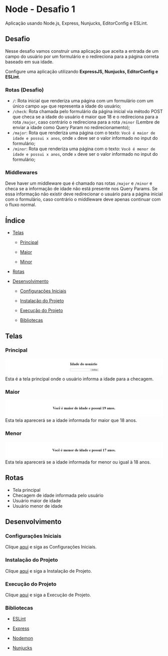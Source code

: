 ﻿# Node - Desafio 1

Aplicação usando Node.js, Express, Nunjucks, EditorConfig e ESLint.

## Desafio

Nesse desafio vamos construir uma aplicação que aceita a entrada de um campo do usuário por um formulário e o redireciona para a página correta baseado em sua idade.

Configure uma aplicação utilizando **ExpressJS, Nunjucks, EditorConfig e ESLint**.

### Rotas (Desafio)

- `/`: Rota inicial que renderiza uma página com um formulário com um único campo `age` que representa a idade do usuário;
- `/check`: Rota chamada pelo formulário da página inicial via método POST que checa se a idade do usuário é maior que 18 e o redireciona para a rota `/major`, caso contrário o redireciona para a rota `/minor` (Lembre de enviar a idade como Query Param no redirecionamento);
- `/major`: Rota que renderiza uma página com o texto: `Você é maior de idade e possui x anos`, onde `x` deve ser o valor informado no input do formulário;
- `/minor`: Rota que renderiza uma página com o texto: `Você é menor de idade e possui x anos`, onde `x` deve ser o valor informado no input do formulário;

### Middlewares

Deve haver um middleware que é chamado nas rotas `/major` e `/minor` e checa se a informação de idade não está presente nos Query Params. Se essa informação não existir deve redirecionar o usuário para a página inicial com o formulário, caso contrário o middleware deve apenas continuar com o fluxo normal.

## Índice

- [Telas](#telas)

  - [Principal](#main)

  - [Maior](#major)

  - [Minor](#minor)
  
- [Rotas](#rotas)  

- [Desenvolvimento](#desenvolvimento)

  - [Configurações Iniciais](#configurações-iniciais)

  - [Instalação do Projeto](#instalação-do-projeto)

  - [Execução do Projeto](#execução-do-projeto)

  - [Bibliotecas](#bibliotecas)

## Telas

### Principal

![Main](/assets/main.png)
Esta é a tela principal onde o usuário informa a idade para a checagem.

### Maior

![Major](/assets/major.png)
Esta tela aparecerá se a idade informada for maior que 18 anos.

### Menor

![Minor](/assets/minor.png)
Esta tela aparecerá se a idade informada for menor ou igual à 18 anos.

## Rotas

- Tela principal
- Checagem de idade informada pelo usuário
- Usuário maior de idade
- Usuário menor de idade

## Desenvolvimento

### Configurações Iniciais

Clique [aqui](https://github.com/osvaldokalvaitir/projects-settings/blob/master/README.md) e siga as Configurações Iniciais.

### Instalação do Projeto

Clique [aqui](https://github.com/osvaldokalvaitir/projects-settings/blob/master/nodejs/nodejs.md) e siga a Instalação de Projeto.

### Execução do Projeto

Clique [aqui](https://github.com/osvaldokalvaitir/projects-settings/blob/master/nodejs/nodejs.md) e siga a Execução de Projeto.

### Bibliotecas

- [ESLint](https://github.com/osvaldokalvaitir/projects-settings/blob/master/nodejs/libs/eslint.md)

- [Express](https://github.com/osvaldokalvaitir/projects-settings/blob/master/nodejs/libs/express.md)

- [Nodemon](https://github.com/osvaldokalvaitir/projects-settings/blob/master/nodejs/libs/nodemon.md)

- [Nunjucks](https://github.com/osvaldokalvaitir/projects-settings/blob/master/nodejs/libs/nunjucks.md)
